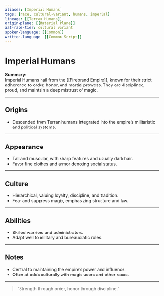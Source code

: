 ```yaml
---
aliases: [Imperial Humans]
tags: [race, cultural-variant, humans, imperial]
lineage: [[Terran Humans]]
origin-plane: [[Material Plane]]
aat-race-tier: cultural variant
spoken-language: [[Common]]
written-language: [[Common Script]]
---
```


# Imperial Humans

**Summary:**  
Imperial Humans hail from the [[Firebrand Empire]], known for their strict adherence to order, honor, and martial prowess. They are disciplined, proud, and maintain a deep mistrust of magic.

---

## Origins

- Descended from Terran humans integrated into the empire’s militaristic and political systems.

---

## Appearance

- Tall and muscular, with sharp features and usually dark hair.  
- Favor fine clothes and armor denoting social status.

---

## Culture

- Hierarchical, valuing loyalty, discipline, and tradition.  
- Fear and suppress magic, emphasizing structure and law.

---

## Abilities

- Skilled warriors and administrators.  
- Adapt well to military and bureaucratic roles.

---

## Notes

- Central to maintaining the empire’s power and influence.  
- Often at odds culturally with magic users and other races.

---

> “Strength through order, honor through discipline.”
